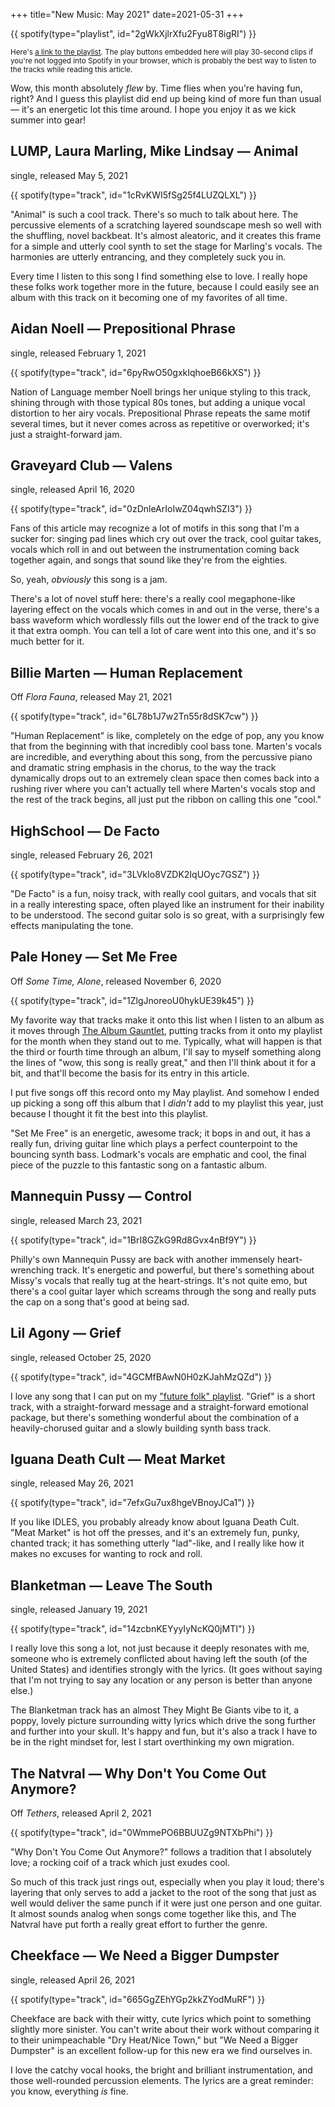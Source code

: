+++
title="New Music:  May 2021"
date=2021-05-31
+++

{{ spotify(type="playlist", id="2gWkXjlrXfu2Fyu8T8igRI") }}

<small>Here's <a href="https://open.spotify.com/playlist/2gWkXjlrXfu2Fyu8T8igRI">a link to the playlist</a>. The play buttons embedded here will play 30-second clips if you're not logged into Spotify in your browser, which is probably the best way to listen to the tracks while reading this article.</small>

Wow, this month absolutely _flew_ by.  Time flies when you're having fun, right?  And I guess this playlist did end up being kind of more fun than usual — it's an energetic lot this time around.  I hope you enjoy it as we kick summer into gear!

## LUMP, Laura Marling, Mike Lindsay — Animal
single, released May 5, 2021

{{ spotify(type="track", id="1cRvKWI5fSg25f4LUZQLXL") }}

"Animal" is such a cool track.  There's so much to talk about here.  The percussive elements of a scratching layered soundscape mesh so well with the shuffling, novel backbeat.  It's almost aleatoric, and it creates this frame for a simple and utterly cool synth to set the stage for Marling's vocals.  The harmonies are utterly entrancing, and they completely suck you in.

Every time I listen to this song I find something else to love.  I really hope these folks work together more in the future, because I could easily see an album with this track on it becoming one of my favorites of all time.

## Aidan Noell — Prepositional Phrase
single, released February 1, 2021

{{ spotify(type="track", id="6pyRwO50gxkIqhoeB66kXS") }}

Nation of Language member Noell brings her unique styling to this track, shining through with those typical 80s tones, but adding a unique vocal distortion to her airy vocals.  Prepositional Phrase repeats the same motif several times, but it never comes across as repetitive or overworked; it's just a straight-forward jam.

## Graveyard Club — Valens
single, released April 16, 2020

{{ spotify(type="track", id="0zDnleArIoIwZ04qwhSZI3") }}

Fans of this article may recognize a lot of motifs in this song that I'm a sucker for:  singing pad lines which cry out over the track, cool guitar takes, vocals which roll in and out between the instrumentation coming back together again, and songs that sound like they're from the eighties.

So, yeah, _obviously_ this song is a jam.

There's a lot of novel stuff here:  there's a really cool megaphone-like layering effect on the vocals which comes in and out in the verse, there's a bass waveform which wordlessly fills out the lower end of the track to give it that extra oomph.  You can tell a lot of care went into this one, and it's so much better for it.

## Billie Marten — Human Replacement
Off _Flora Fauna_, released May 21, 2021

{{ spotify(type="track", id="6L78b1J7w2Tn55r8dSK7cw") }}

"Human Replacement" is like, completely on the edge of pop, any you know that from the beginning with that incredibly cool bass tone.  Marten's vocals are incredible, and everything about this song, from the percussive piano and dramatic string emphasis in the chorus, to the way the track dynamically drops out to an extremely clean space then comes back into a rushing river where you can't actually tell where Marten's vocals stop and the rest of the track begins, all just put the ribbon on calling this one "cool."

## HighSchool — De Facto
single, released February 26, 2021

{{ spotify(type="track", id="3LVkIo8VZDK2IqUOyc7GSZ") }}

"De Facto" is a fun, noisy track, with really cool guitars, and vocals that sit in a really interesting space, often played like an instrument for their inability to be understood.  The second guitar solo is so great, with a surprisingly few effects manipulating the tone.

## Pale Honey — Set Me Free
Off _Some Time, Alone_, released November 6, 2020

{{ spotify(type="track", id="1ZlgJnoreoU0hykUE39k45") }}

My favorite way that tracks make it onto this list when I listen to an album as it moves through [The Album Gauntlet](/music/the-gauntlet/), putting tracks from it onto my playlist for the month when they stand out to me.  Typically, what will happen is that the third or fourth time through an album, I'll say to myself something along the lines of "wow, this song is really great," and then I'll think about it for a bit, and that'll become the basis for its entry in this article.

I put five songs off this record onto my May playlist. And somehow I ended up picking a song off this album that I _didn't_ add to my playlist this year, just because I thought it fit the best into this playlist.

"Set Me Free" is an energetic, awesome track; it bops in and out, it has a really fun, driving guitar line which plays a perfect counterpoint to the bouncing synth bass.  Lodmark's vocals are emphatic and cool, the final piece of the puzzle to this fantastic song on a fantastic album.

## Mannequin Pussy — Control
single, released March 23, 2021

{{ spotify(type="track", id="1BrI8GZkG9Rd8Gvx4nBf9Y") }}

Philly's own Mannequin Pussy are back with another immensely heart-wrenching track.  It's energetic and powerful, but there's something about Missy's vocals that really tug at the heart-strings.  It's not quite emo, but there's a cool guitar layer which screams through the song and really puts the cap on a song that's good at being sad.

## Lil Agony — Grief
single, released October 25, 2020

{{ spotify(type="track", id="4GCMfBAwN0H0zKJahMzQZd") }}

I love any song that I can put on my ["future folk" playlist](https://open.spotify.com/playlist/7n5ip1NfMUA6E6SJb02KTU).  "Grief" is a short track, with a straight-forward message and a straight-forward emotional package, but there's something wonderful about the combination of a heavily-chorused guitar and a slowly building synth bass track.

## Iguana Death Cult — Meat Market
single, released May 26, 2021

{{ spotify(type="track", id="7efxGu7ux8hgeVBnoyJCa1") }}

If you like IDLES, you probably already know about Iguana Death Cult.  "Meat Market" is hot off the presses, and it's an extremely fun, punky, chanted track; it has something utterly "lad"-like, and I really like how it makes no excuses for wanting to rock and roll.

## Blanketman — Leave The South
single, released January 19, 2021

{{ spotify(type="track", id="14zcbnKEYyyIyNcKQ0jMTI") }}

I really love this song a lot, not just because it deeply resonates with me, someone who is extremely conflicted about having left the south (of the United States) and identifies strongly with the lyrics.  (It goes without saying that I'm not trying to say any location or any person is better than anyone else.)

The Blanketman track has an almost They Might Be Giants vibe to it, a poppy, lovely picture surrounding witty lyrics which drive the song further and further into your skull.  It's happy and fun, but it's also a track I have to be in the right mindset for, lest I start overthinking my own migration.

## The Natvral — Why Don't You Come Out Anymore?
Off _Tethers_, released April 2, 2021

{{ spotify(type="track", id="0WmmePO6BBUUZg9NTXbPhi") }}

"Why Don't You Come Out Anymore?" follows a tradition that I absolutely love; a rocking coif of a track which just exudes cool.

So much of this track just rings out, especially when you play it loud; there's layering that only serves to add a jacket to the root of the song that just as well would deliver the same punch if it were just one person and one guitar.  It almost sounds analog when songs come together like this, and The Natvral have put forth a really great effort to further the genre.

## Cheekface — We Need a Bigger Dumpster
single, released April 26, 2021

{{ spotify(type="track", id="665GgZEhYGp2kkZYodMuRF") }}

Cheekface are back with their witty, cute lyrics which point to something slightly more sinister.  You can't write about their work without comparing it to their unimpeachable "Dry Heat/Nice Town," but "We Need a Bigger Dumpster" is an excellent follow-up for this new era we find ourselves in.

I love the catchy vocal hooks, the bright and brilliant instrumentation, and those well-rounded percussion elements.  The lyrics are a great reminder:  you know, everything _is_ fine.
